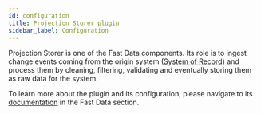 ```yaml
---
id: configuration
title: Projection Storer plugin
sidebar_label: Configuration
---
```


<!--
WARNING: this file was automatically generated by Mia-Platform Doc Aggregator.
DO NOT MODIFY IT BY HAND.
Instead, modify the source file and run the aggregator to regenerate this file.
-->

Projection Storer is one of the Fast Data components. Its role is to ingest change events coming from the
origin system ([System of Record](/fast_data/the_basics.md#system-of-records-sor)) and process them by cleaning, filtering, validating and eventually storing them as raw data for the system.

To learn more about the plugin and its configuration, please navigate to its [documentation](/fast_data/projection_storer) in the Fast Data section.

